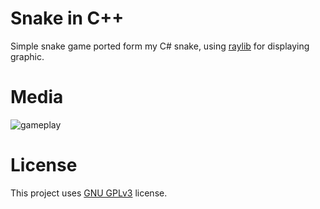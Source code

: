 # Snake in C++
Simple snake game ported form my C# snake, using [raylib](https://github.com/raysan5/raylib) for displaying graphic.

# Media
![gameplay](https://i.imgur.com/DZ5yQ1L.gif)

# License
This project uses [GNU GPLv3](https://github.com/Ynfuien/snake-cpp/blob/main/LICENSE) license.